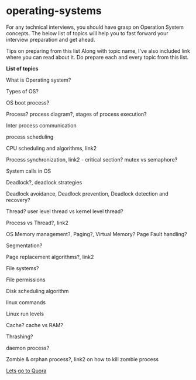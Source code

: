 # operating-systems

For any technical interviews, you should have grasp on Operation System concepts. The below list of topics will help you to fast forward your interview preparation and get ahead.

Tips on preparing from this list
Along with topic name, I've also included link where you can read about it. Do prepare each and every topic from this list.

**List of topics**

What is Operating system?

Types of OS?

OS boot process?

Process? process diagram?, stages of process execution?

Inter process communication

process scheduling

CPU scheduling and algorithms, link2

Process synchronization, link2 - critical section? mutex vs semaphore?

System calls in OS

Deadlock?, deadlock strategies

Deadlock avoidance, Deadlock prevention, Deadlock detection and recovery?

Thread? user level thread vs kernel level thread?

Process vs Thread?, link2

OS Memory management?, Paging?, Virtual Memory? Page Fault handling?

Segmentation?

Page replacement algorithms?, link2

File systems?

File permissions

Disk scheduling algorithm

linux commands

Linux run levels

Cache? cache vs RAM?

Thrashing?

daemon process?

Zombie & orphan process?, link2 on how to kill zombie process


[Lets go to Quora](https://www.quora.com)

